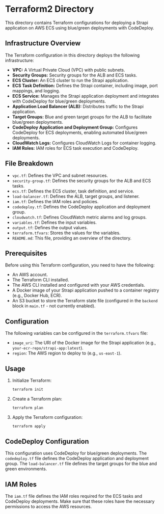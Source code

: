 # Terraform2 Directory

This directory contains Terraform configurations for deploying a Strapi application on AWS ECS using blue/green deployments with CodeDeploy.

## Infrastructure Overview

The Terraform configuration in this directory deploys the following infrastructure:

*   **VPC:** A Virtual Private Cloud (VPC) with public subnets.
*   **Security Groups:** Security groups for the ALB and ECS tasks.
*   **ECS Cluster:** An ECS cluster to run the Strapi application.
*   **ECS Task Definition:** Defines the Strapi container, including image, port mappings, and logging.
*   **ECS Service:** Manages the Strapi application deployment and integrates with CodeDeploy for blue/green deployments.
*   **Application Load Balancer (ALB):** Distributes traffic to the Strapi application.
*   **Target Groups:** Blue and green target groups for the ALB to facilitate blue/green deployments.
*   **CodeDeploy Application and Deployment Group:** Configures CodeDeploy for ECS deployments, enabling automated blue/green deployments.
*   **CloudWatch Logs:** Configures CloudWatch Logs for container logging.
*   **IAM Roles:** IAM roles for ECS task execution and CodeDeploy.

## File Breakdown

*   `vpc.tf`: Defines the VPC and subnet resources.
*   `security-group.tf`: Defines the security groups for the ALB and ECS tasks.
*   `ecs.tf`: Defines the ECS cluster, task definition, and service.
*   `load-balancer.tf`: Defines the ALB, target groups, and listener.
*   `iam.tf`: Defines the IAM roles and policies.
*   `codedeploy.tf`: Defines the CodeDeploy application and deployment group.
*   `cloudwatch.tf`: Defines CloudWatch metric alarms and log groups.
*   `variables.tf`: Defines the input variables.
*   `output.tf`: Defines the output values.
*   `terraform.tfvars`: Stores the values for the variables.
*   `README.md`: This file, providing an overview of the directory.

## Prerequisites

Before using this Terraform configuration, you need to have the following:

*   An AWS account.
*   The Terraform CLI installed.
*   The AWS CLI installed and configured with your AWS credentials.
*   A Docker image of your Strapi application pushed to a container registry (e.g., Docker Hub, ECR).
*   An S3 bucket to store the Terraform state file (configured in the `backend` block in `main.tf` - not currently enabled).

## Configuration

The following variables can be configured in the `terraform.tfvars` file:

*   `image_uri`: The URI of the Docker image for the Strapi application (e.g., `your-ecr-repo/strapi-app:latest`).
*   `region`: The AWS region to deploy to (e.g., `us-east-1`).

## Usage

1.  Initialize Terraform:

    ```bash
    terraform init
    ```

2.  Create a Terraform plan:

    ```bash
    terraform plan
    ```

3.  Apply the Terraform configuration:

    ```bash
    terraform apply
    ```

## CodeDeploy Configuration

This configuration uses CodeDeploy for blue/green deployments. The `codedeploy.tf` file defines the CodeDeploy application and deployment group. The `load-balancer.tf` file defines the target groups for the blue and green environments.

## IAM Roles

The `iam.tf` file defines the IAM roles required for the ECS tasks and CodeDeploy deployments. Make sure that these roles have the necessary permissions to access the AWS resources.
